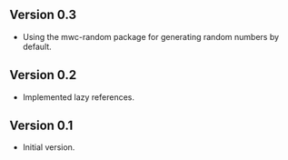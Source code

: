 
Version 0.3
-----

* Using the mwc-random package for generating random numbers by default.

Version 0.2
-----

* Implemented lazy references.

Version 0.1
-----

* Initial version.
